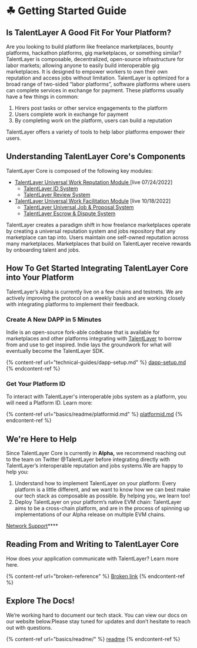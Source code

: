 # ☘ Getting Started Guide

## Is TalentLayer A Good Fit For Your Platform? <a href="#is-talentlayer-a-good-fit-for-your-platform" id="is-talentlayer-a-good-fit-for-your-platform"></a>

Are you looking to build platform like freelance marketplaces, bounty platforms, hackathon platforms, gig marketplaces, or something similar? TalentLayer is composable, decentralized, open-source infrastructure for labor markets; allowing anyone to easily build interoperable gig marketplaces. It is designed to empower workers to own their own reputation and access jobs without limitation. TalentLayer is optimized for a broad range of two-sided “labor platforms”, software platforms where users can complete services in exchange for payment. These platforms usually have a few things in common:

1. Hirers post tasks or other service engagements to the platform
2. Users complete work in exchange for payment
3. By completing work on the platform, users can build a reputation

TalentLayer offers a variety of tools to help labor platforms empower their users.

## Understanding TalentLayer Core's Components <a href="#understanding-talentlayer-cores-components" id="understanding-talentlayer-cores-components"></a>

TalentLayer Core is composed of the following key modules:

* ​[TalentLayer Universal Work Reputation Module ](https://docs.talentlayer.org/work-reputation-module)\[live 07/24/2022]
  * ​[TalentLayer ID System](https://docs.talentlayer.org/work-reputation-module/what-is-talentlayer-id)​
  * ​[TalentLayer Review System](https://docs.talentlayer.org/work-reputation-module/reviews-and-reputation)​
* ​[TalentLayer Universal Work Facilitation Module](https://docs.talentlayer.org/work-facilitation-module) \[live 10/18/2022]
  * ​[TalentLayer Universal Job & Proposal System](https://docs.talentlayer.org/work-facilitation-module/jobs-and-proposals)​
  * ​[TalentLayer Escrow & Dispute System](https://docs.talentlayer.org/work-facilitation-module/escrow-and-dispute-system)​

TalentLayer creates a paradigm shift in how freelance marketplaces operate by creating a universal reputation system and jobs repository that any marketplace can tap into. Users maintain one self-owned reputation across many marketplaces. Marketplaces that build on TalentLayer receive rewards by onboarding talent and jobs.

## How To Get Started Integrating TalentLayer Core into Your Platform <a href="#how-to-get-started-integrating-talentlayer-core-into-your-platform" id="how-to-get-started-integrating-talentlayer-core-into-your-platform"></a>

TalentLayer’s Alpha is currently live on a few chains and testnets. We are actively improving the protocol on a weekly basis and are working closely with integrating platforms to implement their feedback.​

### Create A New DAPP in 5 Minutes <a href="#explore-the-indie-demo-dapp" id="explore-the-indie-demo-dapp"></a>

Indie is an open-source fork-able codebase that is available for marketplaces and other platforms integrating with [TalentLayer](https://docs.talentlayer.org/) to borrow from and use to get inspired. Indie lays the groundwork for what will eventually become the TalentLayer SDK.

{% content-ref url="technical-guides/dapp-setup.md" %}
[dapp-setup.md](technical-guides/dapp-setup.md)
{% endcontent-ref %}

### Get Your Platform ID <a href="#were-here-to-help" id="were-here-to-help"></a>

To interact with TalentLayer's interoperable jobs system as a platform, you will need a Platform ID. Learn more:

{% content-ref url="basics/readme/platformid.md" %}
[platformid.md](basics/readme/platformid.md)
{% endcontent-ref %}

## We're Here to Help <a href="#were-here-to-help" id="were-here-to-help"></a>

Since TalentLayer Core is currently in **Alpha,** we recommend reaching out to the team on Twitter @TalentLayer before integrating directly with TalentLayer’s interoperable reputation and jobs systems.We are happy to help you:

1. Understand how to implement TalentLayer on your platform: Every platform is a little different, and we want to know how we can best make our tech stack as composable as possible. By helping you, we learn too!
2. Deploy TalentLayer on your platform’s native EVM chain: TalentLayer aims to be a cross-chain platform, and are in the process of spinning up implementations of our Alpha release on multiple EVM chains.

[Network Support](https://docs.talentlayer.org/developers/network-support)****

## Reading From and Writing to TalentLayer Core <a href="#reading-and-writing-to-talentlayer-core" id="reading-and-writing-to-talentlayer-core"></a>

How does your application communicate with TalentLayer? Learn more here.

{% content-ref url="broken-reference" %}
[Broken link](broken-reference)
{% endcontent-ref %}

## Explore The Docs! <a href="#explore-the-docs" id="explore-the-docs"></a>

We’re working hard to document our tech stack. You can view our docs on our website below.Please stay tuned for updates and don’t hesitate to reach out with questions.

{% content-ref url="basics/readme/" %}
[readme](basics/readme/)
{% endcontent-ref %}
